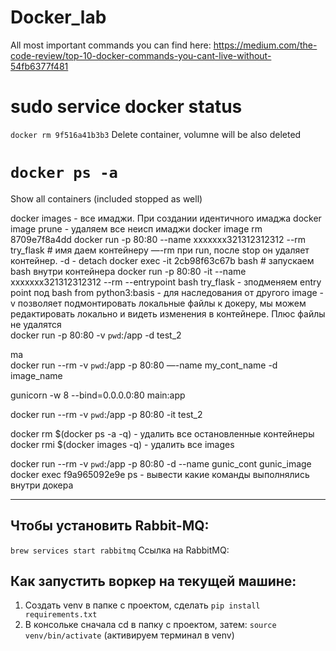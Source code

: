 # Docker_lab

All most important commands you can find here:
https://medium.com/the-code-review/top-10-docker-commands-you-cant-live-without-54fb6377f481

# sudo service docker status
```docker rm 9f516a41b3b3```
Delete container, volumne will be also deleted

# ```docker ps -a```
Show all containers (included stopped as well)

docker images - все имаджи. При создании идентичного имаджа 
docker image prune - удаляем все неисп имаджи
docker image rm 8709e7f8a4dd
docker run -p 80:80 --name xxxxxxx321312312312 --rm try_flask # имя даем контейнеру 
—-rm при run, после stop он удаляет контейнер. 
-d - detach
docker exec -it 2cb98f63c67b bash # запускаем bash внутри контейнера
docker run -p 80:80 -it --name xxxxxxx321312312312 --rm --entrypoint bash try_flask - зподменяем entry point под bash
from python3:basis - для наследования от другого image
-v позволяет подмонтировать локальные файлы к докеру, мы можем редактировать локально и видеть изменения в контейнере. Плюс файлы не удалятся  
docker run -p 80:80 -v `pwd`:/app -d test_2

ma	
docker run --rm -v `pwd`:/app -p 80:80 —-name my_cont_name -d image_name

gunicorn -w 8 --bind=0.0.0.0:80 main:app

docker run --rm -v `pwd`:/app -p 80:80 -it test_2

docker rm $(docker ps -a -q) - удалить все остановленные контейнеры
docker rmi $(docker images -q) - удалить все images

docker run --rm -v `pwd`:/app -p 80:80 -d --name gunic_cont gunic_image
docker exec f9a965092e9e ps - вывести какие команды выполнялись внутри докера

-------------------------

## Чтобы установить Rabbit-MQ:
```brew services start rabbitmq```
Ссылка на RabbitMQ:

## Как запустить воркер на текущей машине:
1. Создать venv в папке с проектом, сделать ```pip install requirements.txt```
2. В консольке сначала cd в папку с проектом, затем: ```source venv/bin/activate``` (активируем терминал в venv)
